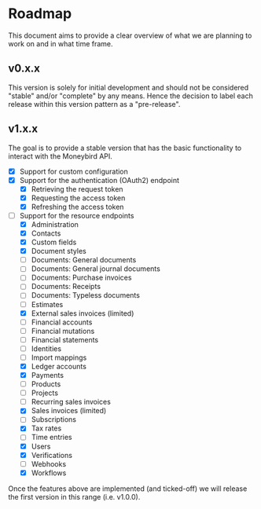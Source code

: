 # Roadmap

This document aims to provide a clear overview of what we are planning to work on and in what time frame.

## v0.x.x

This version is solely for initial development and should not be considered "stable" and/or "complete" by any means.
Hence the decision to label each release within this version pattern as a "pre-release".

## v1.x.x

The goal is to provide a stable version that has the basic functionality to interact with the Moneybird API.

- [x] Support for custom configuration
- [x] Support for the authentication (OAuth2) endpoint
  - [x] Retrieving the request token
  - [x] Requesting the access token
  - [x] Refreshing the access token
- [ ] Support for the resource endpoints
  - [x] Administration
  - [x] Contacts
  - [x] Custom fields
  - [x] Document styles
  - [ ] Documents: General documents
  - [ ] Documents: General journal documents
  - [ ] Documents: Purchase invoices
  - [ ] Documents: Receipts
  - [ ] Documents: Typeless documents
  - [ ] Estimates
  - [x] External sales invoices (limited)
  - [ ] Financial accounts
  - [ ] Financial mutations
  - [ ] Financial statements
  - [ ] Identities
  - [ ] Import mappings
  - [x] Ledger accounts
  - [x] Payments
  - [ ] Products
  - [ ] Projects
  - [ ] Recurring sales invoices
  - [x] Sales invoices (limited)
  - [ ] Subscriptions
  - [x] Tax rates
  - [ ] Time entries
  - [x] Users
  - [x] Verifications
  - [ ] Webhooks
  - [x] Workflows 

Once the features above are implemented (and ticked-off) we will release the first version in this range (i.e. v1.0.0).
